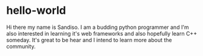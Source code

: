 # hello-world

Hi there my name is Sandiso. I am a budding python programmer and I'm also interested in learning it's web frameworks
and also hopefully learn C++ someday. It's great to be hear and I intend to learn more about the community.
